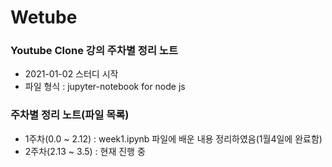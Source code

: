 # Wetube

### Youtube Clone 강의 주차별 정리 노트
- 2021-01-02 스터디 시작
- 파일 형식 : jupyter-notebook for node js

### 주차별 정리 노트(파일 목록)
- 1주차(0.0 ~ 2.12) : week1.ipynb 파일에 배운 내용 정리하였음(1월4일에 완료함)
- 2주차(2.13 ~ 3.5) : 현재 진행 중
